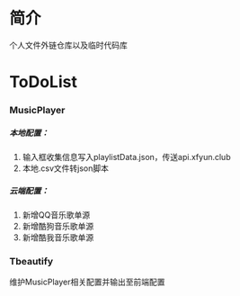 # 简介
个人文件外链仓库以及临时代码库

# ToDoList
### MusicPlayer
##### 本地配置：
   1. 输入框收集信息写入playlistData.json，传送api.xfyun.club
   2. 本地.csv文件转json脚本
##### 云端配置：
   1. 新增QQ音乐歌单源
   2. 新增酷狗音乐歌单源
   3. 新增酷我音乐歌单源

### Tbeautify
维护MusicPlayer相关配置并输出至前端配置